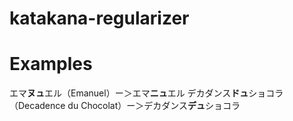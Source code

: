 # katakana-regularizer

# Examples
エマ**ヌュ**エル（Emanuel）ー＞エマ**ニュ**エル
デカダンス**ドュ**ショコラ（Decadence du Chocolat）ー＞デカダンス**デュ**ショコラ
